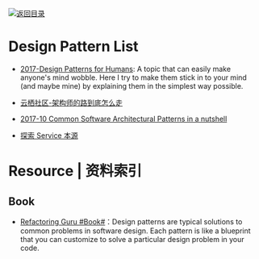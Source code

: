 [![返回目录](https://user-images.githubusercontent.com/5803001/38079637-ff0abcf0-3371-11e8-9b76-ad651620afc7.jpg)](https://github.com/wx-chevalier/Awesome-Lists)

# Design Pattern List

- [2017-Design Patterns for Humans](https://github.com/kamranahmedse/design-patterns-for-humans): A topic that can easily make anyone's mind wobble. Here I try to make them stick in to your mind (and maybe mine) by explaining them in the simplest way possible.

* [云栖社区-架构师的路到底怎么走](https://www.zhihu.com/question/40520339/answer/250338569)

- [2017-10 Common Software Architectural Patterns in a nutshell](https://parg.co/bD3)

- [探索 Service 本源](http://q.infoqstatic.com/ppt/service-origin-exploration.pdf)

# Resource | 资料索引

## Book

- [Refactoring Guru #Book#](https://refactoringguru.cn/design-patterns/what-is-pattern)：Design patterns are typical solutions to common problems in software design. Each pattern is like a blueprint that you can customize to solve a particular design problem in your code.
